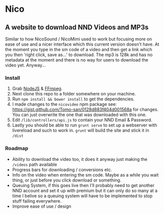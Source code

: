 # Nico

## A website to download NND Videos and MP3s

Similar to how NicoSound / NicoMimi used to work but focusing more on ease of use and a nicer interface which this current version doesn't have. At the moment you type in the sm code of a video and then get a link which you then 'right click, save as...' to download. The mp3 is 128k and has no metadata at the moment and there is no way for users to download the video yet. Anyway...

### Install

1. Grab [NodeJS](http://nodejs.org/) & [FFmpeg](http://www.ffmpeg.org/).
2. Next clone this repo to a folder somewhere on your machine.
3. Run `npm install && bower install` to get the dependencies.
4. I made changes to the `nicovideo` npm package see: <https://gist.github.com/Tomo-san/0128d883f404d001568a> for changes. You can just overwrite the one that was downloaded with this one.
4. Edit `/lib/controllers/api.js` to contain your NND Email & Password.
5. Lastly you should be able to run `grunt serve` to set up a webserver with livereload and such to work in. `grunt` will build the site and stick it in `/dist`

### Roadmap

- Ability to download the video too, it does it anyway just making the `/videos` path available
- Progress bars for downloading / conversions etc.
- Info on the video when entering the sm code. Maybe as a while you wait thing, or just before you click download or something.
- Queuing System, if this goes live then I'll probably need to get another NND account and set it up with premium but it can only do so many at a time I belive so a queuing system will have to be implemented to stop stuff failing everywhere.
- Improve ease of use / design
